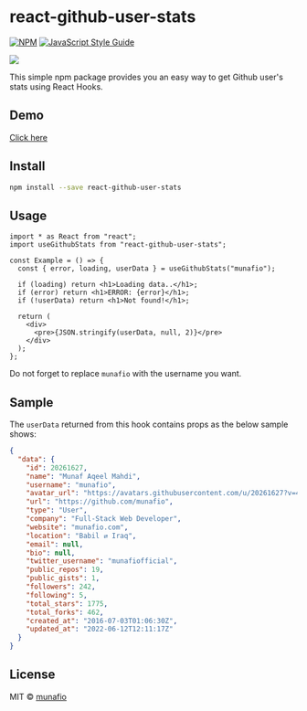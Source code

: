 # react-github-user-stats

>

[![NPM](https://img.shields.io/npm/v/react-github-user-stats.svg)](https://www.npmjs.com/package/react-github-user-stats) [![JavaScript Style Guide](https://img.shields.io/badge/code_style-standard-brightgreen.svg)](https://standardjs.com)

<img src="https://blogger.googleusercontent.com/img/b/R29vZ2xl/AVvXsEjRu0t2EPxGGbyVc13_R0s1XeEc2opC7pApcYDRobLMA4HxltbWkaLTp2XRO7IKZ2w9SseRCiM6FRO1JdwgHoIxBP5CSiPlm-ywQX70oeUaz00PP7-oaFryNN0Bs-a1kZ9WY69uFj4YP3QFKTrHFDp2sx2bKtb3bPbQMdjOvJ4E0OQas9dwobSpAGTHjQ/s16000/Screen%20Shot%202022-06-21%20at%204.54.41%20AM.png">

This simple npm package provides you an easy way to get Github user's stats using React Hooks.

## Demo

[Click here](https://munafio.github.io/react-github-user-stats/)

## Install

```bash
npm install --save react-github-user-stats
```

## Usage

```tsx
import * as React from "react";
import useGithubStats from "react-github-user-stats";

const Example = () => {
  const { error, loading, userData } = useGithubStats("munafio");

  if (loading) return <h1>Loading data..</h1>;
  if (error) return <h1>ERROR: {error}</h1>;
  if (!userData) return <h1>Not found!</h1>;

  return (
    <div>
      <pre>{JSON.stringify(userData, null, 2)}</pre>
    </div>
  );
};
```

Do not forget to replace `munafio` with the username you want.

## Sample

The `userData` returned from this hook contains props as the below sample shows:

```json
{
  "data": {
    "id": 20261627,
    "name": "Munaf Aqeel Mahdi",
    "username": "munafio",
    "avatar_url": "https://avatars.githubusercontent.com/u/20261627?v=4",
    "url": "https://github.com/munafio",
    "type": "User",
    "company": "Full-Stack Web Developer",
    "website": "munafio.com",
    "location": "Babil ⇄ Iraq",
    "email": null,
    "bio": null,
    "twitter_username": "munafiofficial",
    "public_repos": 19,
    "public_gists": 1,
    "followers": 242,
    "following": 5,
    "total_stars": 1775,
    "total_forks": 462,
    "created_at": "2016-07-03T01:06:30Z",
    "updated_at": "2022-06-12T12:11:17Z"
  }
}
```

## License

MIT © [munafio](https://github.com/munafio)
